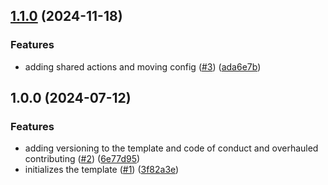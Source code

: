 ## [1.1.0](https://github.com/conversadocs/project-template/compare/v1.0.0...v1.1.0) (2024-11-18)

### Features

* adding shared actions and moving config ([#3](https://github.com/conversadocs/project-template/issues/3)) ([ada6e7b](https://github.com/conversadocs/project-template/commit/ada6e7b70d7d5319824a8c636b0d08280ee3dbab))

## 1.0.0 (2024-07-12)

### Features

* adding versioning to the template and code of conduct and overhauled contributing ([#2](https://github.com/conversadocs/project-template/issues/2)) ([6e77d95](https://github.com/conversadocs/project-template/commit/6e77d9592546f5598e6b5f0b52359fb329b7571e))
* initializes the template ([#1](https://github.com/conversadocs/project-template/issues/1)) ([3f82a3e](https://github.com/conversadocs/project-template/commit/3f82a3e9f7c2619093b2d4bdb75cee30fcdb913a))
